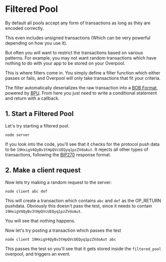 # Filtered Pool

By default all pools accept any form of transactions as long as they are encoded correctly.

This even includes unsigned transactions (Which can be very powerful depending on how you use it).


But often you will want to restrict the transactions based on various patterns. For example, you may not want random transactions which have nothing to do with your app to be stored on your Overpool.

This is where filters come in. You simply define a filter function which either passes or fails, and Overpool will only take transactions that fit your criteria.

The filter automatically deserializes the raw transaction into a [BOB Format](https://medium.com/@_unwriter/hello-bob-94701d278afb), powered by [BPU](https://github.com/interplanaria/bpu). From here you just need to write a conditional statement and return with a callback.


## 1. Start a Filtered Pool

Let's try starting a filtered pool.

```
node server
```

If you look into the code, you'll see that it checks for the protocol push data to be `19HxigV4QyBv3tHpQVcUEQyq1pzZVdoAut`. It rejects all other types of transactions, following the [BIP270](https://github.com/moneybutton/bips/blob/master/bip-0270.mediawiki) response format.


## 2. Make a client request

Now lets try making a random request to the server:

```
node client abc def
```

This will create a transaction which contains `abc` and `def` as the OP_RETURN pushdata. Obviously this doesn't pass the test, since it needs to contain `19HxigV4QyBv3tHpQVcUEQyq1pzZVdoAut`.

You will see that nothing happens.

Now let's try posting a transaction which passes the test

```
node client 19HxigV4QyBv3tHpQVcUEQyq1pzZVdoAut abc
```

This passes the test so you'll see that it gets stored inside the `filtered_pool` overpool, and triggers an event.
